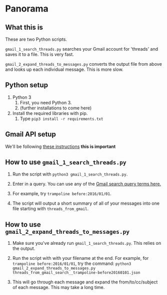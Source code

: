 # Panorama

## What this is

These are two Python scripts.

`gmail_1_search_threads.py` searches your Gmail account for 'threads' and saves it to a file. This is very fast.

`gmail_2_expand_threads_to_messages.py` converts the output file from above and looks up each individual message. This is more slow.

## Python setup

1. Python 3 
    1. First, you need Python 3.
    2. (further installations to come here)
2. Install the required libraries with pip.
    1. Type `pip3 install -r requirements.txt`
    
## Gmail API setup

We'll be following [these instructions](https://developers.google.com/gmail/api/quickstart/python) **this is important**    

## How to use `gmail_1_search_threads.py`

1. Run the script with `python3 gmail_1_search_threads.py`.

2. Enter in a query. You can use any of the [Gmail search query terms here.](https://developers.google.com/gmail/api/quickstart/python)

3. For example, try `trampoline before:2016/01/01`.

4. The script will output a short summary of all of your messages into one file starting with `threads_from_gmail`.

## How to use `gmail_2_expand_threads_to_messages.py`

1. Make sure you've already run `gmail_1_search_threads.py`. This relies on the output.

2. Run the script with with your filename at the end. For example, for `trampoline before:2016/01/01`, try the command: `python3 gmail_2_expand_threads_to_messages.py threads_from_gmail_search__trampoline-before20160101.json`

3. This will go through each message and expand the from/to/cc/subject of each message. This may take a long time.
